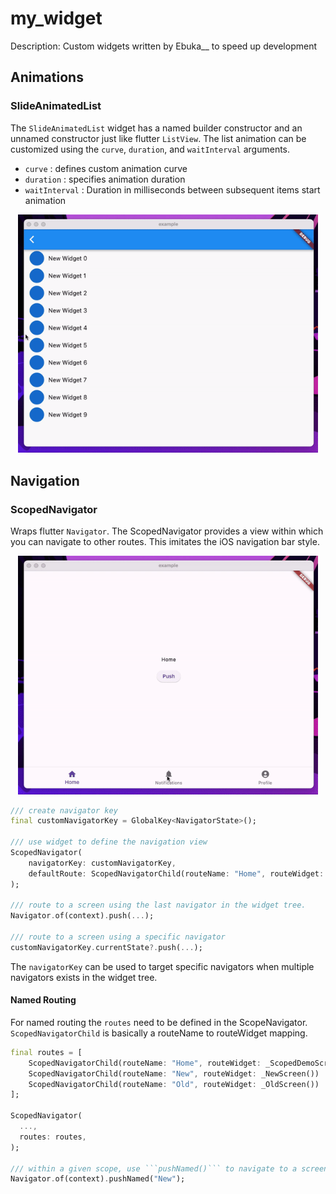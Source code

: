 # my_widget

Description: Custom widgets written by Ebuka__ to speed up development

## Animations
### SlideAnimatedList

The ```SlideAnimatedList``` widget has a named builder constructor and an unnamed constructor just like flutter ```ListView```.
The list animation can be customized using the ```curve```, ```duration```, and ```waitInterval``` arguments.

* ```curve``` : defines custom animation curve
* ```duration``` : specifies animation duration
* ```waitInterval``` : Duration in milliseconds between subsequent items start animation

<p align="center">
  <img width="480" height="381.6" src="https://github.com/cs-onah/my_widgets/blob/main/docs/animated_list.gif">
</p>

## Navigation
### ScopedNavigator
Wraps flutter ```Navigator```. The ScopedNavigator provides a view within which you can navigate to other routes. This imitates the iOS navigation bar style.

<p align="center">
  <img width="480" height="381.6" src="https://github.com/cs-onah/my_widgets/blob/main/docs/scoped_navigation.gif">
</p>

```dart
/// create navigator key
final customNavigatorKey = GlobalKey<NavigatorState>();

/// use widget to define the navigation view
ScopedNavigator(
    navigatorKey: customNavigatorKey,
    defaultRoute: ScopedNavigatorChild(routeName: "Home", routeWidget: _ScopedDemoScreen()),
);

/// route to a screen using the last navigator in the widget tree.
Navigator.of(context).push(...);

/// route to a screen using a specific navigator
customNavigatorKey.currentState?.push(...);
```

The ```navigatorKey``` can be used to target specific navigators when multiple navigators exists in the widget tree.

#### Named Routing
For named routing the ```routes``` need to be defined in the ScopeNavigator. ```ScopedNavigatorChild``` is basically a routeName to routeWidget mapping.
```dart
final routes = [
    ScopedNavigatorChild(routeName: "Home", routeWidget: _ScopedDemoScreen())
    ScopedNavigatorChild(routeName: "New", routeWidget: _NewScreen())
    ScopedNavigatorChild(routeName: "Old", routeWidget: _OldScreen())
];

ScopedNavigator(
  ...,
  routes: routes,
);

/// within a given scope, use ```pushNamed()``` to navigate to a screen within the same scope
Navigator.of(context).pushNamed("New");
```


